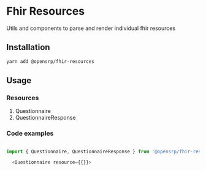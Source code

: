 # Fhir Resources

Utils and components to parse and render individual fhir resources

## Installation

```sh
yarn add @opensrp/fhir-resources
```

## Usage

### Resources

1. Questionnaire
2. QuestionnaireResponse

### Code examples

```typescript

import { Questionnaire, QuestionnaireResponse } from '@opensrp/fhir-resources';

  <Questionnaire resource={{}}>

```
